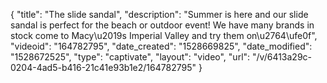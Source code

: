 {
    "title": "The slide sandal",
    "description": "Summer is here and our slide sandal is perfect for the beach or outdoor event! We have many brands in stock come to Macy\u2019s Imperial Valley and try them on\u2764\ufe0f",
    "videoid": "164782795",
    "date_created": "1528669825",
    "date_modified": "1528672525",
    "type": "captivate",
    "layout": "video",
    "url": "\/v\/6413a29c-0204-4ad5-b416-21c41e93b1e2\/164782795"
}